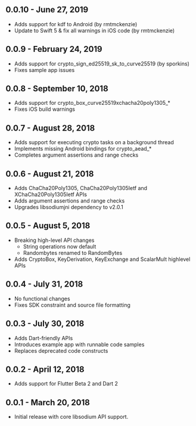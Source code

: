 ## 0.0.10 - June 27, 2019
* Adds support for kdf to Android (by rmtmckenzie)
* Update to Swift 5 & fix all warnings in iOS code (by rmtmckenzie)

## 0.0.9 - February 24, 2019
* Adds support for crypto_sign_ed25519_sk_to_curve25519 (by sporkins)
* Fixes sample app issues

## 0.0.8 - September 10, 2018
* Adds support for crypto_box_curve25519xchacha20poly1305_*
* Fixes iOS build warnings

## 0.0.7 - August 28, 2018
* Adds support for executing crypto tasks on a background thread
* Implements missing Android bindings for crypto_aead_*
* Completes argument assertions and range checks 

## 0.0.6 - August 21, 2018
* Adds ChaCha20Poly1305, ChaCha20Poly1305Ietf and XChaCha20Poly1305Ietf APIs
* Adds argument assertions and range checks 
* Upgrades libsodiumjni dependency to v2.0.1

## 0.0.5 - August 5, 2018
* Breaking high-level API changes
  * String operations now default
  * Randombytes renamed to RandomBytes
* Adds CryptoBox, KeyDerivation, KeyExchange and ScalarMult highlevel APIs 

## 0.0.4 - July 31, 2018
* No functional changes
* Fixes SDK constraint and source file formatting

## 0.0.3 - July 30, 2018
* Adds Dart-friendly APIs
* Introduces example app with runnable code samples 
* Replaces deprecated code constructs

## 0.0.2 - April 12, 2018
* Adds support for Flutter Beta 2 and Dart 2

## 0.0.1 - March 20, 2018
* Initial release with core libsodium API support.
